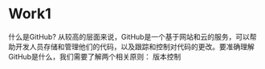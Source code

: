 # Work1
什么是GitHub?
从较高的层面来说，GitHub是一个基于网站和云的服务，可以帮助开发人员存储和管理他们的代码，以及跟踪和控制对代码的更改。要准确理解GitHub是什么，我们需要了解两个相关原则：
版本控制






